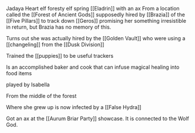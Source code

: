 Jadaya Heart
elf foresty elf spring [[Eladrin]] with an ax
From a location called the [[Forest of Ancient Gods]]
supposedly hired by [[Brazia]] of the [[Five Pillars]] to track down [[Geros]] promising her something irresistible in return, but Brazia has no memory of this.

Turns out she was actually hired by the [[Golden Vault]] who were using a [[changeling]] from the [[Dusk Division]] 

Trained the [[puppies]] to be useful trackers

Is an accomplished baker and cook that can infuse magical healing into food items

played by Isabella

From the middle of the forest

Where she grew up is now infected by a [[False Hydra]]

Got an ax at the [[Aurum Briar Party]] showcase. It is connected to the Wolf God.